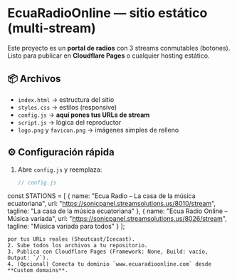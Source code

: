 # EcuaRadioOnline — sitio estático (multi‑stream)

Este proyecto es un **portal de radios** con 3 streams conmutables (botones).  
Listo para publicar en **Cloudflare Pages** o cualquier hosting estático.

## 📦 Archivos
- `index.html` → estructura del sitio
- `styles.css` → estilos (responsive)
- `config.js` → **aquí pones tus URLs de stream**
- `script.js` → lógica del reproductor
- `logo.png` y `favicon.png` → imágenes simples de relleno

## ⚙️ Configuración rápida
1. Abre `config.js` y reemplaza:
   ```js
   // config.js
const STATIONS = [
  { 
    name: "Ecua Radio – La casa de la música ecuatoriana", 
    url: "https://sonicpanel.streamsolutions.us/8010/stream", 
    tagline: "La casa de la música ecuatoriana" 
  },
  { 
    name: "Ecua Radio Online – Música variada", 
    url: "https://sonicpanel.streamsolutions.us/8026/stream", 
    tagline: "Música variada para todos" 
  }
];
   ```
   por tus URLs reales (Shoutcast/Icecast).
2. Sube todos los archivos a tu repositorio.
3. Publica con Cloudflare Pages (Framework: None, Build: vacío, Output: `/`).
4. (Opcional) Conecta tu dominio `www.ecuaradioonline.com` desde **Custom domains**.
